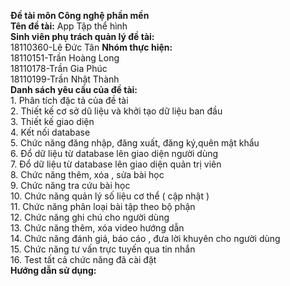 **Đề tài môn Công nghệ phần mền** <br/>
**Tên đề tài:** App Tập thể hình<br/>
**Sinh viên phụ trách quản lý đề tài:** <br/>
  18110360-Lê Đức Tân
**Nhóm thực hiện:**<br/>
  18110151-Trần Hoàng Long<br/>
  18110178-Trần Gia Phúc<br/>
  18110199-Trần Nhật Thành<br/>
**Danh sách yêu cầu của đề tài:**<br/>
      1. Phân tích đặc tả của đề tài<br/>
      2. Thiết kế cơ sở dũ liệu và khởi tạo dữ liệu ban đầu<br/>
      3. Thiết kế giao diện<br/>
      4. Kết nối database<br/>
      5. Chức năng đăng nhập, đăng xuất, đăng ký,quên mật khẩu<br/>
      6. Đổ dữ liệu từ database lên giao diện người dùng<br/>
      7. Đổ dữ liệu từ database lên giao diện quản trị viên<br/>
      8. Chức năng thêm, xóa , sửa bài học <br/>
      9.  Chức năng tra cứu bài học<br/>
      10. Chức năng quản lý số liệu cơ thể ( cập nhật )<br/>
      11. Chức năng phân loại bài tập theo bộ phận<br/>
      12. Chức năng ghi chú cho người dùng<br/>
      13. Chức năng thêm, xóa video hướng dẫn<br/>
      14. Chức năng đánh giá, báo cáo , đưa lời khuyên cho người dùng<br/>
      15. Chức năng tư vấn trực tuyến qua tin nhắn<br/>
      16. Test tất cả chức năng đã cài đặt<br/>
 **Hướng dẫn sử dụng:**<br/>
  

 

 
    
